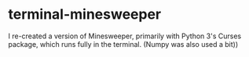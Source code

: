 # terminal-minesweeper
I re-created a version of Minesweeper, primarily with Python 3's Curses package, which runs fully in the terminal. (Numpy was also used a bit))
